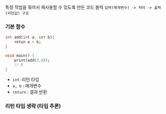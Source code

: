 
특정 작업을 묶어서 재사용할 수 있도록 만든 코드 블럭
`입력(매개변수) -> 처리 -> 출력(리턴값) 구조`

### 기본 함수

```dart
int add(int a, int b){
	retun a + b;
}

void main() {
	print(add(3,4));
	// 8
}
```
- `int`: 리턴 타입
- `a, b` : 매개변수
- `return` : 결과 반환

### 리턴 타입 생략 (타입 추론)

```dart

```
